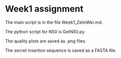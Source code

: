 # Week1 assignment
The main script is in the file Week1_ZelinWei.md.

The python script for N50 is GetN50.py.

The quality plots are saved as .png files.

The secret insertion sequence is saved as a FASTA file.
